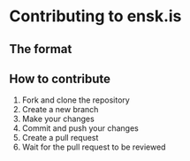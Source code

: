 # Contributing to ensk.is

## The format

## How to contribute

1. Fork and clone the repository
2. Create a new branch
3. Make your changes
4. Commit and push your changes
5. Create a pull request
6. Wait for the pull request to be reviewed
